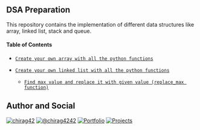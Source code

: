 ## DSA Preparation

This repository contains the implementation of different data structures like array, linked list, stack and queue. 

#### Table of Contents

- [`Create your own array with all the python functions`](./my_list.py) 

- [`Create your own linked list with all the python functions`](./linked_list.py)
  - [`Find max value and replace it with given value (replace_max function)`](./linked_list.py)

## Author and Social

[![chirag42](https://img.shields.io/badge/LinkedIn-0A66C2.svg?style=flat-square&logo=LinkedIn&logoColor=white)](https://www.linkedin.com/in/chirag42/) 
[![@chirag4242](https://img.shields.io/badge/GitHub-181717.svg?style=flat-square&logo=GitHub&logoColor=white)](https://www.github.com/chirag4242)
[![Portfolio](https://img.shields.io/badge/Portfolio-%23000000.svg?style=flat-square&logo=firefox&logoColor=#FF7139)](https://cio-app.herokuapp.com/)
[![Projects](https://img.shields.io/badge/Projects%20Site-4285F4?style=flat-square&logo=GoogleChrome&logoColor=white)](https://sites.google.com/view/chiragpatil/home)
